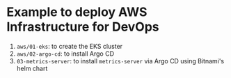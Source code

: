 # Example to deploy AWS Infrastructure for DevOps

1.  `aws/01-eks`: to create the EKS cluster
1.  `aws/02-argo-cd`: to install Argo CD
1.  `03-metrics-server`: to install `metrics-server` via Argo CD using Bitnami's helm chart